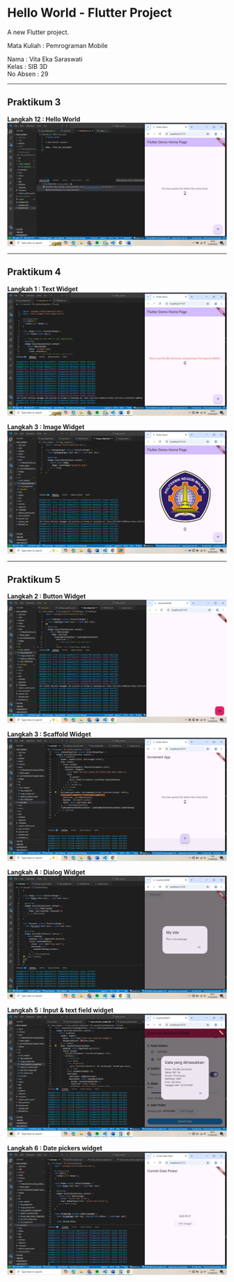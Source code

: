 # Hello World - Flutter Project

A new Flutter project.

Mata Kuliah : Pemrograman Mobile  

Nama       : Vita Eka Saraswati  
Kelas      : SIB 3D  
No Absen   : 29  

---

## Praktikum 3
**Langkah 12 : Hello World**  
![Screenshot hello_world](images/01.png)

---

## Praktikum 4
**Langkah 1 : Text Widget**  
![Screenshot hello_world](images/02.png)

**Langkah 3 : Image Widget**  
![Screenshot hello_world](images/03.png)

---

## Praktikum 5
**Langkah 2 : Button Widget** 
![Screenshot hello_world](images/04.png)

**Langkah 3 : Scaffold Widget**
![Screenshot hello_world](images/05.png)

**Langkah 4 : Dialog Widget** 
![Screenshot hello_world](images/06.png)

**Langkah 5 : Input & text field widget** 
![Screenshot hello_world](images/07.png)

**Langkah 6 : Date pickers widget** 
![Screenshot hello_world](images/08.png)




